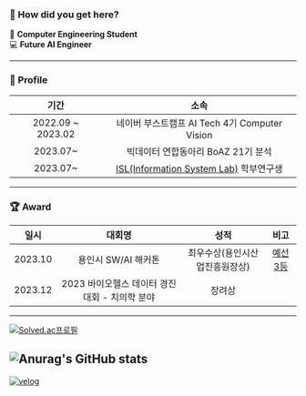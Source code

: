 ### 👋 How did you get here? 
🚞 **Computer Engineering Student** \
💻 **Future AI Engineer**

---

### 📝 Profile
|기간|소속|
|:----:|:----:|
|2022.09 ~ 2023.02|네이버 부스트캠프 AI Tech 4기 Computer Vision|
|2023.07~|빅데이터 연합동아리 BoAZ 21기 분석|
|2023.07~|[ISL(Information System Lab)](https://albert-no.github.io/) 학부연구생|

---

### 🏆 Award
|일시|대회명|성적|비고|
|:----:|:----:|:----:|:----:|
|2023.10|용인시 SW/AI 해커톤| 최우수상(용인시산업진흥원장상) |[예선 3등](https://dacon-images.s3.ap-northeast-2.amazonaws.com/datafiles/236161/236161-4-434759.pdf)|
|2023.12|2023 바이오헬스 데이터 경진대회 - 치의학 분야|장려상

---

[![Solved.ac프로필](http://mazassumnida.wtf/api/generate_badge?boj=quasar0529)](https://solved.ac/quasar0529)


![Anurag's GitHub stats](https://github-readme-stats.vercel.app/api?username=quasar529&show_icons=true)
---
<a href="https://velog.io/@quasar529">![velog](https://img.shields.io/badge/velog-ffffff?style=for-the-badge&logo=velog&logoColor=brightgreen)</a>
